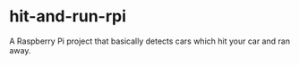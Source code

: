 # hit-and-run-rpi
A Raspberry Pi project that basically detects cars which hit your car and ran away.
